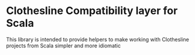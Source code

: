 # Clothesline Compatibility layer for Scala

This library is intended to provide helpers to make working
with Clothesline projects from Scala simpler and more idiomatic
